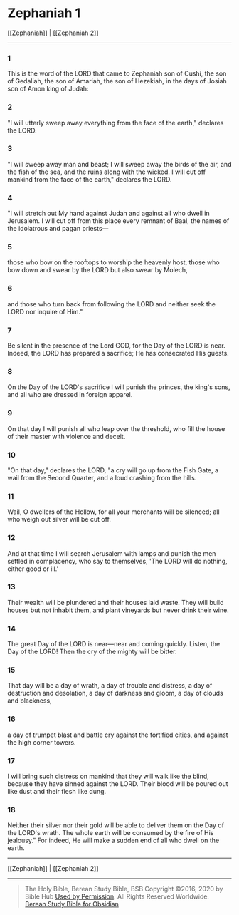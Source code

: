 # Zephaniah 1

[[Zephaniah]] | [[Zephaniah 2]]

---

### 1
This is the word of the LORD that came to Zephaniah son of Cushi, the son of Gedaliah, the son of Amariah, the son of Hezekiah, in the days of Josiah son of Amon king of Judah:

### 2
"I will utterly sweep away everything from the face of the earth," declares the LORD.

### 3
"I will sweep away man and beast; I will sweep away the birds of the air, and the fish of the sea, and the ruins along with the wicked. I will cut off mankind from the face of the earth," declares the LORD.

### 4
"I will stretch out My hand against Judah and against all who dwell in Jerusalem. I will cut off from this place every remnant of Baal, the names of the idolatrous and pagan priests—

### 5
those who bow on the rooftops to worship the heavenly host, those who bow down and swear by the LORD but also swear by Molech,

### 6
and those who turn back from following the LORD and neither seek the LORD nor inquire of Him."

### 7
Be silent in the presence of the Lord GOD, for the Day of the LORD is near. Indeed, the LORD has prepared a sacrifice; He has consecrated His guests.

### 8
On the Day of the LORD's sacrifice I will punish the princes, the king's sons, and all who are dressed in foreign apparel.

### 9
On that day I will punish all who leap over the threshold, who fill the house of their master with violence and deceit.

### 10
"On that day," declares the LORD, "a cry will go up from the Fish Gate, a wail from the Second Quarter, and a loud crashing from the hills.

### 11
Wail, O dwellers of the Hollow, for all your merchants will be silenced; all who weigh out silver will be cut off.

### 12
And at that time I will search Jerusalem with lamps and punish the men settled in complacency, who say to themselves, 'The LORD will do nothing, either good or ill.'

### 13
Their wealth will be plundered and their houses laid waste. They will build houses but not inhabit them, and plant vineyards but never drink their wine.

### 14
The great Day of the LORD is near—near and coming quickly. Listen, the Day of the LORD! Then the cry of the mighty will be bitter.

### 15
That day will be a day of wrath, a day of trouble and distress, a day of destruction and desolation, a day of darkness and gloom, a day of clouds and blackness,

### 16
a day of trumpet blast and battle cry against the fortified cities, and against the high corner towers.

### 17
I will bring such distress on mankind that they will walk like the blind, because they have sinned against the LORD. Their blood will be poured out like dust and their flesh like dung.

### 18
Neither their silver nor their gold will be able to deliver them on the Day of the LORD's wrath. The whole earth will be consumed by the fire of His jealousy." For indeed, He will make a sudden end of all who dwell on the earth.

---

[[Zephaniah]] | [[Zephaniah 2]]

---

> The Holy Bible, Berean Study Bible, BSB
> Copyright &copy;2016, 2020 by Bible Hub
> [Used by Permission](https://berean.bible/terms.htm). All Rights Reserved Worldwide.
> [Berean Study Bible for Obsidian](https://github.com/gapmiss/berean-study-bible-for-obsidian)</small>


